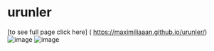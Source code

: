 # urunler
[to see full page click here] ( https://maximiliaaan.github.io/urunler/)
![image](https://user-images.githubusercontent.com/101880060/167783668-12b0e903-cb0e-4cb8-a5f9-1ade34e7e226.png)
![image](https://user-images.githubusercontent.com/101880060/167783683-4d5ef2a3-e040-46d4-a2d9-fc7629811a45.png)
